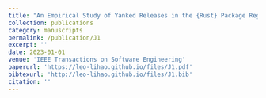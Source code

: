 ```yaml
---
title: "An Empirical Study of Yanked Releases in the {Rust} Package Registry"
collection: publications
category: manuscripts
permalink: /publication/J1
excerpt: ''
date: 2023-01-01
venue: 'IEEE Transactions on Software Engineering'
paperurl: 'https://leo-lihao.github.io/files/J1.pdf'
bibtexurl: 'http://leo-lihao.github.io/files/J1.bib'
citation: ''
---
```

